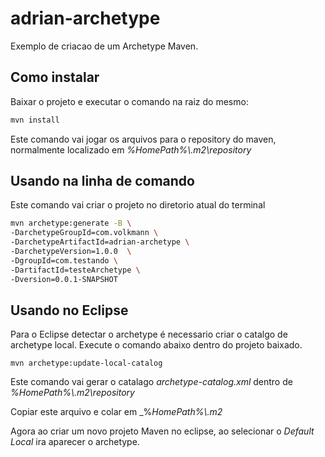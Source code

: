 # adrian-archetype

Exemplo de criacao de um Archetype Maven.

## Como instalar

Baixar o projeto e executar o comando na raiz do mesmo:

```sh
mvn install
```

Este comando vai jogar os arquivos para o repository do maven, normalmente localizado em _%HomePath%\\.m2\repository_

## Usando na linha de comando

Este comando vai criar o projeto no diretorio atual do terminal

```sh
mvn archetype:generate -B \
-DarchetypeGroupId=com.volkmann \
-DarchetypeArtifactId=adrian-archetype \
-DarchetypeVersion=1.0.0  \
-DgroupId=com.testando \
-DartifactId=testeArchetype \
-Dversion=0.0.1-SNAPSHOT
```
## Usando no Eclipse

Para o Eclipse detectar o archetype é necessario criar o catalgo de archetype local. Execute o comando abaixo dentro do projeto baixado.
```
mvn archetype:update-local-catalog
```
Este comando vai gerar o catalago  _archetype-catalog.xml_ dentro de _%HomePath%\\.m2\repository_

Copiar este arquivo e colar em _%_HomePath%\\.m2_

Agora ao criar um novo projeto Maven no eclipse, ao selecionar o _Default Local_ ira aparecer o archetype.